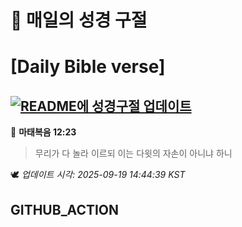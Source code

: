 # 🙏 매일의 성경 구절
# [Daily Bible verse]
## [![README에 성경구절 업데이트](https://github.com/DONGSUKA/first_test/actions/workflows/update-readme-bible.yml/badge.svg)](https://github.com/DONGSUKA/first_test/actions/workflows/update-readme-bible.yml)
<!-- START_BIBLE_VERSE -->
📖 **마태복음 12:23**
> 무리가 다 놀라 이르되 이는 다윗의 자손이 아니냐 하니

🕊️ _업데이트 시각: 2025-09-19 14:44:39 KST_
  <!-- END_BIBLE_VERSE -->
## GITHUB_ACTION
